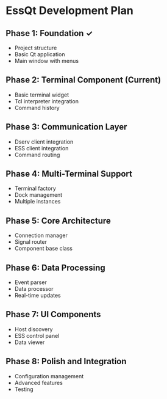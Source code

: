 # EssQt Development Plan

## Phase 1: Foundation ✓
- Project structure
- Basic Qt application
- Main window with menus

## Phase 2: Terminal Component (Current)
- Basic terminal widget
- Tcl interpreter integration
- Command history

## Phase 3: Communication Layer
- Dserv client integration
- ESS client integration
- Command routing

## Phase 4: Multi-Terminal Support
- Terminal factory
- Dock management
- Multiple instances

## Phase 5: Core Architecture
- Connection manager
- Signal router
- Component base class

## Phase 6: Data Processing
- Event parser
- Data processor
- Real-time updates

## Phase 7: UI Components
- Host discovery
- ESS control panel
- Data viewer

## Phase 8: Polish and Integration
- Configuration management
- Advanced features
- Testing
